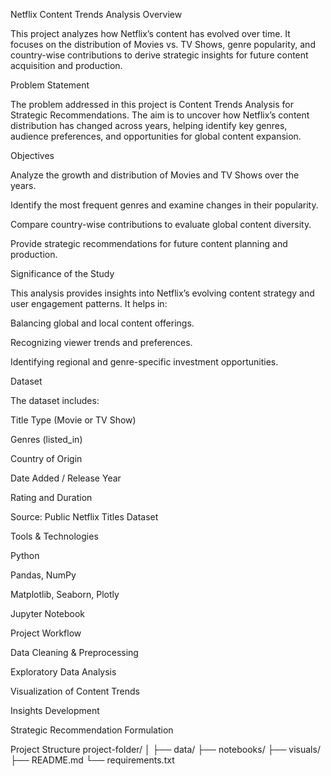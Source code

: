 Netflix Content Trends Analysis
Overview

This project analyzes how Netflix’s content has evolved over time. It focuses on the distribution of Movies vs. TV Shows, genre popularity, and country-wise contributions to derive strategic insights for future content acquisition and production.

Problem Statement

The problem addressed in this project is Content Trends Analysis for Strategic Recommendations. The aim is to uncover how Netflix’s content distribution has changed across years, helping identify key genres, audience preferences, and opportunities for global content expansion.

Objectives

Analyze the growth and distribution of Movies and TV Shows over the years.

Identify the most frequent genres and examine changes in their popularity.

Compare country-wise contributions to evaluate global content diversity.

Provide strategic recommendations for future content planning and production.

Significance of the Study

This analysis provides insights into Netflix’s evolving content strategy and user engagement patterns. It helps in:

Balancing global and local content offerings.

Recognizing viewer trends and preferences.

Identifying regional and genre-specific investment opportunities.

Dataset

The dataset includes:

Title Type (Movie or TV Show)

Genres (listed_in)

Country of Origin

Date Added / Release Year

Rating and Duration

Source: Public Netflix Titles Dataset

Tools & Technologies

Python

Pandas, NumPy

Matplotlib, Seaborn, Plotly

Jupyter Notebook

Project Workflow

Data Cleaning & Preprocessing

Exploratory Data Analysis

Visualization of Content Trends

Insights Development

Strategic Recommendation Formulation

Project Structure
project-folder/
│
├── data/
├── notebooks/
├── visuals/
├── README.md
└── requirements.txt
